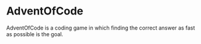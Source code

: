 # AdventOfCode
 AdventOfCode is a coding game in which finding the correct answer as fast as possible is the goal.
